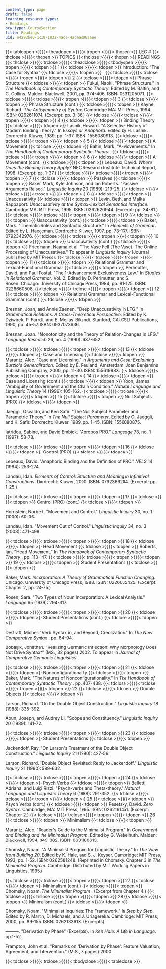 ```yaml
---
content_type: page
draft: false
learning_resource_types:
- Readings
ocw_type: CourseSection
title: Readings
uid: e4292be0-1c18-1832-4ade-4adaad06aaee
---
```

{{< tableopen >}}{{< theadopen >}}{{< tropen >}}{{< thopen >}}
LEC #
{{< thclose >}}{{< thopen >}}
TOPICS
{{< thclose >}}{{< thopen >}}
READINGS
{{< thclose >}}{{< trclose >}}{{< theadclose >}}{{< tbodyopen >}}{{< tropen >}}{{< tdopen >}}
1
{{< tdclose >}}{{< tdopen >}}
Introduction: "The Case for Syntax"
{{< tdclose >}}{{< tdopen >}}
 
{{< tdclose >}}{{< trclose >}}{{< tropen >}}{{< tdopen >}}
2
{{< tdclose >}}{{< tdopen >}}
Phrase Structure
{{< tdclose >}}{{< tdopen >}}
Fukui, Naoki. "Phrase Structure." In _The Handbook of Contemporary Syntactic Theory_. Edited by M. Baltin, and C. Collins. Malden: Blackwell, 2001, pp. 374-406. ISBN: 0631205071.
{{< tdclose >}}{{< trclose >}}{{< tropen >}}{{< tdopen >}}
3
{{< tdclose >}}{{< tdopen >}}
Phrase Structure (cont.)
{{< tdclose >}}{{< tdopen >}}
Kayne, Richard. _The Antisymmetry of Syntax_. Cambridge MA: MIT Press, 1994. ISBN: 0262611074. (Excerpt: pp. 3-36.)
{{< tdclose >}}{{< trclose >}}{{< tropen >}}{{< tdopen >}}
4
{{< tdclose >}}{{< tdopen >}}
Binding Theory
{{< tdclose >}}{{< tdopen >}}
Lasnik, Howard. "A Selective History of Modern Binding Theory." In _Essays on Anaphora_. Edited by H. Lasnik. Dordrecht: Kluwer, 1989, pp. 1-37. ISBN: 1556080913.
{{< tdclose >}}{{< trclose >}}{{< tropen >}}{{< tdopen >}}
5
{{< tdclose >}}{{< tdopen >}}
A-Movement
{{< tdclose >}}{{< tdopen >}}
Baltin, Mark. "A-Movements." In _The Handbook of Contemporary Syntactic Theory_ .
{{< tdclose >}}{{< trclose >}}{{< tropen >}}{{< tdopen >}}
6
{{< tdclose >}}{{< tdopen >}}
A-Movement (cont.)
{{< tdclose >}}{{< tdopen >}}
Lebeaux, David. _Where Does the Binding Theory Apply?_ NEC Research Institute Technical Report, 1998. (Excerpt: pp. 1-37.)
{{< tdclose >}}{{< trclose >}}{{< tropen >}}{{< tdopen >}}
7
{{< tdclose >}}{{< tdopen >}}
Passives
{{< tdclose >}}{{< tdopen >}}
Baker, Mark, Kyle Johnson, and Ian Roberts. "Passive Arguments Raised." _Linguistic Inquiry_ 20 (1989): 219-25.
{{< tdclose >}}{{< trclose >}}{{< tropen >}}{{< tdopen >}}
8
{{< tdclose >}}{{< tdopen >}}
Unaccusativity
{{< tdclose >}}{{< tdopen >}}
Levin, Beth, and Malka Rappaport. _Unaccusativity at the Syntax-Lexical Semantics Interface_. Cambridge MA: MIT Press, 1995. ISBN: 0262620944. (Excerpt: pp. 34-81.)
{{< tdclose >}}{{< trclose >}}{{< tropen >}}{{< tdopen >}}
9
{{< tdclose >}}{{< tdopen >}}
Unaccusativity (cont.)
{{< tdclose >}}{{< tdopen >}}
Baker, Mark. "Thematic Roles and Syntactic Structure." In _Elements of Grammar_. Edited by L. Haegeman. Dordrecht: Kluwer, 1997, pp. 73-137. ISBN: 0792342976.
{{< tdclose >}}{{< trclose >}}{{< tropen >}}{{< tdopen >}}
10
{{< tdclose >}}{{< tdopen >}}
Unaccusativity (cont.)
{{< tdclose >}}{{< tdopen >}}
Friedmann, Naama et al. "The Vase Fell (The Vase). The Online Processing of Unaccusatives." To appear in _Linguistic Inquiry_ (Journal published by MIT Press).
{{< tdclose >}}{{< trclose >}}{{< tropen >}}{{< tdopen >}}
11
{{< tdclose >}}{{< tdopen >}}
Relational Grammar and Lexical-Functional Grammar
{{< tdclose >}}{{< tdopen >}}
Perlmutter, David, and Paul Postal. "The 1-Advancement Exclusiveness Law." In _Studies in Relational_ _Grammar_. Vol. 2. Edited by D. Perlmutter, and S. Rosen. Chicago: University of Chicago Press, 1984, pp. 81-125. ISBN: 0226660508.
{{< tdclose >}}{{< trclose >}}{{< tropen >}}{{< tdopen >}}
12
{{< tdclose >}}{{< tdopen >}}
Relational Grammar and Lexical-Functional Grammar (cont.)
{{< tdclose >}}{{< tdopen >}}

Bresnan, Joan, and Annie Zaenen. "Deep Unaccusativity in LFG." In _Grammatical Relations_. _A Cross-Theoretical_ _Perspective._ Edited by K. Dziwirek, P. Farrell, and E. Mejias-Bikandi. Stanford, CA: CSLI Publications, 1990, pp. 45-57. ISBN: 0937073636.

Bresnan, Joan. "Monotonicity and the Theory of Relation-Changes in LFG." _Language Research_ 26, no. 4 (1990): 637-652.

{{< tdclose >}}{{< trclose >}}{{< tropen >}}{{< tdopen >}}
13
{{< tdclose >}}{{< tdopen >}}
Case and Licensing
{{< tdclose >}}{{< tdopen >}}
Marantz, Alec. "Case and Licensing." In _Arguments and Case: Explaining Burzio's Generalization_. Edited by E. Reuland. Amsterdam: Joan Benjamins Publishing Company, 2000, pp. 11-30. ISBN: 15561998X.
{{< tdclose >}}{{< trclose >}}{{< tropen >}}{{< tdopen >}}
14
{{< tdclose >}}{{< tdopen >}}
Case and Licensing (cont.)
{{< tdclose >}}{{< tdopen >}}
Yoon, James. "Ambiguity of Government and the Chain Condition." _Natural Language and Linguistic Theory_ 14 (1996): 105-162.
{{< tdclose >}}{{< trclose >}}{{< tropen >}}{{< tdopen >}}
15
{{< tdclose >}}{{< tdopen >}}
Null Subjects (PRO)
{{< tdclose >}}{{< tdopen >}}

Jaeggli, Osvaldo, and Ken Safir. "The Null Subject Parameter and Parametric Theory." In _The Null Subject_ _Parameter_. Edited by O. Jaeggli, and K. Safir. Dordrecht: Kluwer. 1989, pp. 1-45. ISBN: 1556080875.

Iatridou, Sabine, and David Embick. "Apropos PRO." _Language_ 73, no. 1 (1997): 58-78.

{{< tdclose >}}{{< trclose >}}{{< tropen >}}{{< tdopen >}}
16
{{< tdclose >}}{{< tdopen >}}
Control (PRO)
{{< tdclose >}}{{< tdopen >}}

Lebeaux, David. "Anaphoric Binding and the Definition of PRO." _NELS_ 14 (1984): 253-274.

Landau, Idan. _Elements of Control: Structure and Meaning in Infinitival Constructions_. Dordrecht: Kluwer, 2000. ISBN: 0792366204. (Excerpt: pp. 1-25.)

{{< tdclose >}}{{< trclose >}}{{< tropen >}}{{< tdopen >}}
17
{{< tdclose >}}{{< tdopen >}}
Control (PRO) (cont.)
{{< tdclose >}}{{< tdopen >}}

Hornstein, Norbert. "Movement and Control." _Linguistic Inquiry_ 30, no. 1 (1999): 69-96.

Landau, Idan. "Movement Out of Control." _Linguistic Inquiry_ 34, no. 3 (2003): 471-498.

{{< tdclose >}}{{< trclose >}}{{< tropen >}}{{< tdopen >}}
18
{{< tdclose >}}{{< tdopen >}}
Head Movement
{{< tdclose >}}{{< tdopen >}}
Roberts, Ian. "Head Movement." In _The Handbook of Contemporary Syntactic Theory_ . pp. 113-147.
{{< tdclose >}}{{< trclose >}}{{< tropen >}}{{< tdopen >}}
19
{{< tdclose >}}{{< tdopen >}}
Student Presentations
{{< tdclose >}}{{< tdopen >}}

Baker, Mark. _Incorporation: A Theory of Grammatical Function Changing_. Chicago: University of Chicago Press, 1988. ISBN: 0226035425. (Excerpt: Chapter 2, pp. 24-75.)

Rosen, Sara. "Two Types of Noun Incorporation: A Lexical Analysis." _Language_ 65 (1989): 294-317.

{{< tdclose >}}{{< trclose >}}{{< tropen >}}{{< tdopen >}}
20
{{< tdclose >}}{{< tdopen >}}
Student Presentations (cont.)
{{< tdclose >}}{{< tdopen >}}

DeGraff, Michel. "Verb Syntax in, and Beyond, Creolization." In _The New Comparative Syntax_ . pp. 64-94.

Bobaljik, Jonathan. "Realizing Germanic Inflection: Why Morphology Does Not Drive Syntax?" (MS., 32 pages) 2002. To appear in _Journal of Comparative Germanic Linguistics_.

{{< tdclose >}}{{< trclose >}}{{< tropen >}}{{< tdopen >}}
21
{{< tdclose >}}{{< tdopen >}}
Nonconfigurationality
{{< tdclose >}}{{< tdopen >}}
Baker, Mark. "The Natures of Nonconfigurationality." In _The Handbook of Contemporary Syntactic Theory_ . pp. 407-438.
{{< tdclose >}}{{< trclose >}}{{< tropen >}}{{< tdopen >}}
22
{{< tdclose >}}{{< tdopen >}}
Double Objects
{{< tdclose >}}{{< tdopen >}}

Larson, Richard. "On the Double Object Construction." _Linguistic Inquiry_ 18 (1988): 335-392.

Aoun, Joseph, and Audrey Li. "Scope and Constituency." _Linguistic Inquiry_ 20 (1989): 141-72.

{{< tdclose >}}{{< trclose >}}{{< tropen >}}{{< tdopen >}}
23
{{< tdclose >}}{{< tdopen >}}
Student Presentations
{{< tdclose >}}{{< tdopen >}}

Jackendoff, Ray. "On Larson's Treatment of the Double Object Construction." _Linguistic Inquiry_ 21 (1990): 427-56.

Larson, Richard. "Double Object Revisited: Reply to Jackendoff." _Linguistic Inquiry_ 21 (1990): 589-632.

{{< tdclose >}}{{< trclose >}}{{< tropen >}}{{< tdopen >}}
24
{{< tdclose >}}{{< tdopen >}}
Psych Verbs
{{< tdclose >}}{{< tdopen >}}
Belletti, Adriana, and Luigi Rizzi. "Psych-verbs and Theta-theory." _Natural Language and Linguistic Theory_ 6 (1988): 291-352.
{{< tdclose >}}{{< trclose >}}{{< tropen >}}{{< tdopen >}}
25
{{< tdclose >}}{{< tdopen >}}
Psych Verbs (cont.)
{{< tdclose >}}{{< tdopen >}}
Pesetsky, David. _Zero Syntax_. Cambridge, MA: MIT Press, 1995. ISBN: 0262161451. (Excerpt: Chapter 2.)
{{< tdclose >}}{{< trclose >}}{{< tropen >}}{{< tdopen >}}
26
{{< tdclose >}}{{< tdopen >}}
Minimalism
{{< tdclose >}}{{< tdopen >}}

Marantz, Alec. "Reader's Guide to the Minimalist Program." In _Government and Binding and the Minimalist_ _Program_. Edited by G. Webelhuth. Malden: Blackwell, 1994, 349-382. ISBN: 0631180613.

Chomsky, Noam. "A Minimalist Program for Linguistic Theory." In _The View from Building 20_. Edited by K. Hale, and S. J. Keyser. Cambridge: MIT Press, 1993, pp. 1-52. ISBN: 0262581248. (Reprinted in Chomsky. Chapter 3 in _The Minimalist Program._ Cambridge: Distributed by MIT Working Papers in Linguistics, 1995.)

{{< tdclose >}}{{< trclose >}}{{< tropen >}}{{< tdopen >}}
27
{{< tdclose >}}{{< tdopen >}}
Minimalism (cont.)
{{< tdclose >}}{{< tdopen >}}
Chomsky, Noam. _The Minimalist Program_ . (Excerpt from Chapter 4.)
{{< tdclose >}}{{< trclose >}}{{< tropen >}}{{< tdopen >}}
28
{{< tdclose >}}{{< tdopen >}}
Minimalism (cont.)
{{< tdclose >}}{{< tdopen >}}

Chomsky, Noam. "Minimalist Inquiries: The Framework." In _Step by Step_. Edited by R. Martin, D. Michaels, and J. Uriagereka. Cambridge: MIT Press, 2000, pp. 89-155. ISBN: 026213361X. (Excerpts)

———. "Derivation by Phase" (Excerpts). In _Ken Hale: A Life in Language_. pp.1-52.

Frampton, John et al. "Remarks on 'Derivation by Phase': Feature Valuation, Agreement, and Intervention." (M.S., 8 pages) 2000.

{{< tdclose >}}{{< trclose >}}{{< tbodyclose >}}{{< tableclose >}}